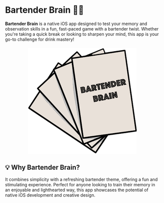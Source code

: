 # Bartender Brain 🍹🧠  

**Bartender Brain** is a native iOS app designed to test your memory and observation skills in a fun, fast-paced game with a bartender twist. Whether you're taking a quick break or looking to sharpen your mind, this app is your go-to challenge for drink mastery!  




<div align="center" style="margin: 20px 0;">
  <img src="BartenderBrain/Resources/Assets.xcassets/icon_cards.imageset/icon_cards.png" alt="image info" />
</div>


## 💡 Why Bartender Brain?  

It combines simplicity with a refreshing bartender theme, offering a fun and stimulating experience. Perfect for anyone looking to train their memory in an enjoyable and lighthearted way, this app showcases the potential of native iOS development and creative design. 

